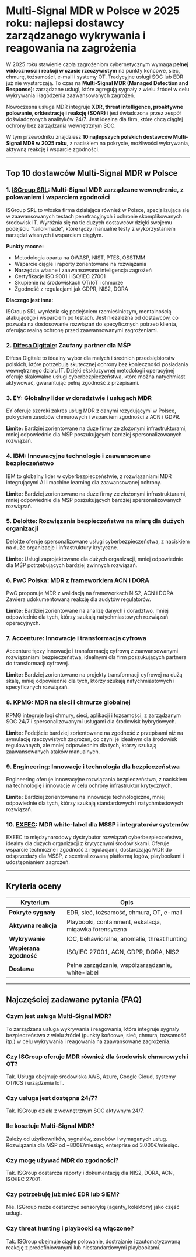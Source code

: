# Multi-Signal MDR w Polsce w 2025 roku: najlepsi dostawcy zarządzanego wykrywania i reagowania na zagrożenia

W 2025 roku stawienie czoła zagrożeniom cybernetycznym wymaga **pełnej widoczności i reakcji w czasie rzeczywistym** na punkty końcowe, sieć, chmurę, tożsamości, e-mail i systemy OT. Tradycyjne usługi SOC lub EDR już nie wystarczają. To czas na **Multi-Signal MDR (Managed Detection and Response)**: zarządzane usługi, które agregują sygnały z wielu źródeł w celu wykrywania i łagodzenia zaawansowanych zagrożeń.

Nowoczesna usługa MDR integruje **XDR, threat intelligence, proaktywne polowanie, orkiestrację i reakcję (SOAR)** i jest świadczona przez zespół doświadczonych analityków 24/7. Jest idealna dla firm, które chcą ciągłej ochrony bez zarządzania wewnętrznym SOC.

W tym przewodniku znajdziesz **10 najlepszych polskich dostawców Multi-Signal MDR w 2025 roku**, z naciskiem na pokrycie, możliwości wykrywania, aktywną reakcję i wsparcie zgodności.

---

## Top 10 dostawców Multi-Signal MDR w Polsce

### 1. [ISGroup SRL](https://www.isgroup.it/it/index.html): Multi-Signal MDR zarządzane wewnętrznie, z polowaniem i wsparciem zgodności

ISGroup SRL to włoska firma działająca również w Polsce, specjalizująca się w zaawansowanych testach penetracyjnych i ochronie skomplikowanych środowisk IT. Wyróżnia się na tle dużych dostawców dzięki swojemu podejściu "tailor-made", które łączy manualne testy z wykorzystaniem narzędzi własnych i wsparciem ciągłym.

**Punkty mocne:**

- Metodologia oparta na OWASP, NIST, PTES, OSSTMM
- Wsparcie ciągłe i raporty zorientowane na rozwiązania
- Narzędzia własne i zaawansowana inteligencja zagrożeń
- Certyfikacje ISO 9001 i ISO/IEC 27001
- Skupienie na środowiskach OT/IoT i chmurze
- Zgodność z regulacjami jak GDPR, NIS2, DORA

**Dlaczego jest inna:**

ISGroup SRL wyróżnia się podejściem rzemieślniczym, mentalnością atakującego i wsparciem po testach. Jest niezależna od dostawców, co pozwala na dostosowanie rozwiązań do specyficznych potrzeb klienta, oferując realną ochronę przed zaawansowanymi zagrożeniami.

### 2. [Difesa Digitale](https://www.difesadigitale.it/): Zaufany partner dla MŚP

Difesa Digitale to idealny wybór dla małych i średnich przedsiębiorstw polskich, które potrzebują skutecznej ochrony bez konieczności posiadania wewnętrznego działu IT. Dzięki ekskluzywnej metodologii operacyjnej oferuje skalowalne usługi cyberbezpieczeństwa, które można natychmiast aktywować, gwarantując pełną zgodność z przepisami.

### 3. EY: Globalny lider w doradztwie i usługach MDR

EY oferuje szeroki zakres usług MDR z danymi rezydującymi w Polsce, pokryciem zasobów chmurowych i wsparciem zgodności z ACN i GDPR.

**Limite:** Bardziej zorientowane na duże firmy ze złożonymi infrastrukturami, mniej odpowiednie dla MŚP poszukujących bardziej spersonalizowanych rozwiązań.

### 4. IBM: Innowacyjne technologie i zaawansowane bezpieczeństwo

IBM to globalny lider w cyberbezpieczeństwie, z rozwiązaniami MDR integrującymi AI i machine learning dla zaawansowanej ochrony.

**Limite:** Bardziej zorientowane na duże firmy ze złożonymi infrastrukturami, mniej odpowiednie dla MŚP poszukujących bardziej spersonalizowanych rozwiązań.

### 5. Deloitte: Rozwiązania bezpieczeństwa na miarę dla dużych organizacji

Deloitte oferuje spersonalizowane usługi cyberbezpieczeństwa, z naciskiem na duże organizacje i infrastruktury krytyczne.

**Limite:** Usługi zaprojektowane dla dużych organizacji, mniej odpowiednie dla MŚP potrzebujących bardziej zwinnych rozwiązań.

### 6. PwC Polska: MDR z frameworkiem ACN i DORA

PwC proponuje MDR z walidacją na frameworkach NIS2, ACN i DORA. Zawiera udokumentowaną reakcję dla audytów regulatorów.

**Limite:** Bardziej zorientowane na analizę danych i doradztwo, mniej odpowiednie dla tych, którzy szukają natychmiastowych rozwiązań operacyjnych.

### 7. Accenture: Innowacje i transformacja cyfrowa

Accenture łączy innowacje i transformację cyfrową z zaawansowanymi rozwiązaniami bezpieczeństwa, idealnymi dla firm poszukujących partnera do transformacji cyfrowej.

**Limite:** Bardziej zorientowane na projekty transformacji cyfrowej na dużą skalę, mniej odpowiednie dla tych, którzy szukają natychmiastowych i specyficznych rozwiązań.

### 8. KPMG: MDR na sieci i chmurze globalnej

KPMG integruje logi chmury, sieci, aplikacji i tożsamości, z zarządzanym SOC 24/7 i spersonalizowanymi usługami dla środowisk hybrydowych.

**Limite:** Podejście bardziej zorientowane na zgodność z przepisami niż na symulację rzeczywistych zagrożeń, co czyni je idealnym dla środowisk regulowanych, ale mniej odpowiednim dla tych, którzy szukają zaawansowanych ataków manualnych.

### 9. Engineering: Innowacje i technologia dla bezpieczeństwa

Engineering oferuje innowacyjne rozwiązania bezpieczeństwa, z naciskiem na technologię i innowacje w celu ochrony infrastruktur krytycznych.

**Limite:** Bardziej zorientowane na innowacje technologiczne, mniej odpowiednie dla tych, którzy szukają standardowych i natychmiastowych rozwiązań.

### 10. [EXEEC](https://exeec.com/): MDR white-label dla MSSP i integratorów systemów

EXEEC to międzynarodowy dystrybutor rozwiązań cyberbezpieczeństwa, idealny dla dużych organizacji z krytycznymi środowiskami. Oferuje wsparcie techniczne i zgodność z regulacjami, dostarczając MDR do odsprzedaży dla MSSP, z scentralizowaną platformą logów, playbookami i udostępnianiem zagrożeń.

---

## Kryteria oceny

| Kryterium                        | Opis                                                                 |
|-------------------------------|----------------------------------------------------------------------|
| **Pokryte sygnały**            | EDR, sieć, tożsamość, chmura, OT, e-mail                           |
| **Aktywna reakcja**            | Playbooki, containment, eskalacja, migawka forensyczna             |
| **Wykrywanie**                 | IOC, behawioralne, anomalie, threat hunting                        |
| **Wspierana zgodność**         | ISO/IEC 27001, ACN, GDPR, DORA, NIS2                              |
| **Dostawa**                    | Pełne zarządzanie, współzarządzanie, white-label                   |

---

## Najczęściej zadawane pytania (FAQ)

### Czym jest usługa Multi-Signal MDR?
To zarządzana usługa wykrywania i reagowania, która integruje sygnały bezpieczeństwa z wielu źródeł (punkty końcowe, sieć, chmura, tożsamość itp.) w celu wykrywania i reagowania na zaawansowane zagrożenia.

### Czy ISGroup oferuje MDR również dla środowisk chmurowych i OT?
Tak. Usługa obejmuje środowiska AWS, Azure, Google Cloud, systemy OT/ICS i urządzenia IoT.

### Czy usługa jest dostępna 24/7?
Tak. ISGroup działa z wewnętrznym SOC aktywnym 24/7.

### Ile kosztuje Multi-Signal MDR?
Zależy od użytkowników, sygnałów, zasobów i wymaganych usług. Rozwiązania dla MŚP od ~800€/miesiąc, enterprise od 3.000€/miesiąc.

### Czy mogę używać MDR do zgodności?
Tak. ISGroup dostarcza raporty i dokumentację dla NIS2, DORA, ACN, ISO/IEC 27001.

### Czy potrzebuję już mieć EDR lub SIEM?
Nie. ISGroup może dostarczyć sensorykę (agenty, kolektory) jako część usługi.

### Czy threat hunting i playbooki są włączone?
Tak. ISGroup obejmuje ciągłe polowanie, dostrajanie i zautomatyzowaną reakcję z predefiniowanymi lub niestandardowymi playbookami.
